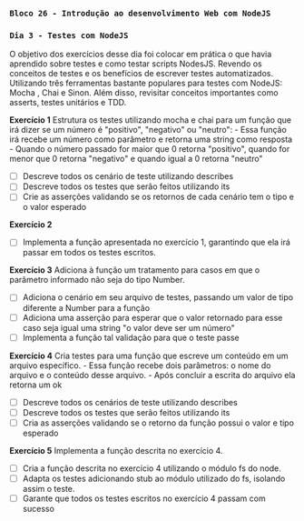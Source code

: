 ### `Bloco 26 - Introdução ao desenvolvimento Web com NodeJS`
### `Dia 3 - Testes com NodeJS`

O objetivo dos exercícios desse dia foi colocar em prática o que havia aprendido sobre testes e como testar scripts NodesJS. Revendo os conceitos de testes e os benefícios de escrever testes automatizados. Utilizando três ferramentas bastante populares para testes com NodeJS: Mocha , Chai e Sinon. Além disso, revisitar conceitos importantes como asserts, testes unitários e TDD.

**Exercício 1** 
Estrutura os testes utilizando mocha e chai para um função que irá dizer se um número é "positivo", "negativo" ou "neutro":
    - Essa função irá recebe um número como parâmetro e retorna uma string como resposta
    - Quando o número passado for maior que 0 retorna "positivo", quando for menor que 0 retorna "negativo" e quando igual a 0 retorna "neutro"
- [ ] Descreve todos os cenário de teste utilizando describes
- [ ] Descreve todos os testes que serão feitos utilizando its
- [ ] Crie as asserções validando se os retornos de cada cenário tem o tipo e o valor esperado

**Exercício 2**
- [ ] Implementa a função apresentada no exercício 1, garantindo que ela irá passar em todos os testes escritos.

**Exercício 3** 
Adiciona à função um tratamento para casos em que o parâmetro informado não seja do tipo Number.
- [ ] Adiciona o cenário em seu arquivo de testes, passando um valor de tipo diferente a Number para a função
- [ ] Adiciona uma asserção para esperar que o valor retornado para esse caso seja igual uma string "o valor deve ser um número"
- [ ] Implementa a função tal validação para que o teste passe

**Exercício 4** 
Cria testes para uma função que escreve um conteúdo em um arquivo específico.
    - Essa função recebe dois parâmetros: o nome do arquivo e o conteúdo desse arquivo.
    - Após concluir a escrita do arquivo ela retorna um ok
- [ ] Descreve todos os cenários de teste utilizando describes
- [ ] Descreve todos os testes que serão feitos utilizando its
- [ ] Cria as asserções validando se o retorno da função possui o valor e tipo esperado

**Exercício 5** 
Implementa a função descrita no exercício 4.
- [ ] Cria a função descrita no exercício 4 utilizando o módulo fs do node.
- [ ] Adapta os testes adicionando stub ao módulo utilizado do fs, isolando assim o teste.
- [ ] Garante que todos os testes escritos no exercício 4 passam com sucesso
